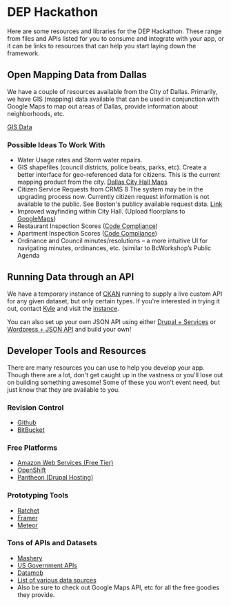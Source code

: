 DEP Hackathon
=============

Here are some resources and libraries for the DEP Hackathon. These range from files and APIs listed for you to consume and integrate with your app, or it can be links to resources that can help you start laying down the framework.

Open Mapping Data from Dallas
-----------------------------
We have a couple of resources available from the City of Dallas. Primarily, we have GIS (mapping) data available that can be used in conjunction with Google Maps to map out areas of Dallas, provide information about neighborhoods, etc. 

[GIS Data](https://www.dropbox.com/sh/a9z43isg7gw9jj1/Lbhj91XUJb)

### Possible Ideas To Work With

* Water Usage rates and Storm water repairs.
* GIS shapefiles (council districts, police beats, parks, etc). Create a better interface for geo-referenced data for citizens. This is the current mapping product from the city. [Dallas City Hall Maps](http://maps.dallascityhall.com) 
* Citizen Service Requests from CRMS ß The system may be in the upgrading process now. Currently citizen request information is not available to the public. See Boston's publicy available request data. [Link](https://mayors24.cityofboston.gov:4443/)
* Improved wayfinding within City Hall. (Upload floorplans to [GoogleMaps](http://maps.google.com/help/maps/floorplans/))
* Restaurant Inspection Scores ([Code Compliance](http://www.dallascityhall.com/code_compliance/restaurant_food_scores.html))
* Apartment Inspection Scores ([Code Compliance](http://www.dallascityhall.com/code_compliance/MultitenantScores.html))
* Ordinance and Council minutes/resolutions – a more intuitive UI for navigating minutes, ordinances, etc. (similar to BcWorkshop’s Public Agenda

Running Data through an API
---------------------------
We have a temporary instance of [CKAN](http://ckan.org/) running to supply a live custom API for any given dataset, but only certain types. If you're interested in trying it out, contact [Kyle](http://twitter.com/KyleTaylored) and visit the [instance](http://54.218.95.146).

You can also set up your own JSON API using either [Drupal + Services](https://drupal.org/project/services) or [Wordpress + JSON API](http://wordpress.org/plugins/json-api/) and build your own!

Developer Tools and Resources
-----------------------------
There are many resources you can use to help you develop your app. Though there are a lot, don't get caught up in the vastness or you'll lose out on building something awesome! Some of these you won't event need, but just know that they are available to you.

### Revision Control
* [Github](http://github.com)
* [BitBucket](http://bitbucket.org)

### Free Platforms
* [Amazon Web Services (Free Tier)](http://aws.amazon.com/free/)
* [OpenShift](https://www.openshift.com/)
* [Pantheon (Drupal Hosting)](https://www.getpantheon.com/)

### Prototyping Tools
* [Ratchet](http://maker.github.io/ratchet/)
* [Framer](http://www.framerjs.com/)
* [Meteor](http://meteor.com/)

### Tons of APIs and Datasets
* [Mashery](http://dev.mashery.com)
* [US Government APIs](http://www.data.gov/developers/page/developer-resources)
* [Datamob](http://datamob.org/datasets)
* [List of various data sources](http://blog.visual.ly/data-sources/)
* Also be sure to check out Google Maps API, etc for all the free goodies they provide.